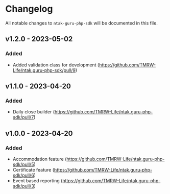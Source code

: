 # Changelog

All notable changes to `ntak-guru-php-sdk` will be documented in this file.

## v1.2.0 - 2023-05-02

### Added

- Added validation class for development (https://github.com/TMRW-Life/ntak.guru-php-sdk/pull/9)

## v1.1.0 - 2023-04-20

### Added

- Daily close builder (https://github.com/TMRW-Life/ntak.guru-php-sdk/pull/7)

## v1.0.0 - 2023-04-20

### Added

- Accommodation feature (https://github.com/TMRW-Life/ntak.guru-php-sdk/pull/5)
- Certificate feature (https://github.com/TMRW-Life/ntak.guru-php-sdk/pull/6)
- Event based reporting (https://github.com/TMRW-Life/ntak.guru-php-sdk/pull/3)
